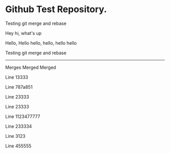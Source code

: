 # Github Test Repository. 
Testing git merge and rebase


Hey hi, what's up

Hello, Hello hello, hello, hello hello

Testing git merge and rebase

--------------------------------

Merges Merged Merged

Line 13333

Line 787a851

Line 23333

Line 23333

Line 1123477777

Line 233334

Line 3123

Line 455555
